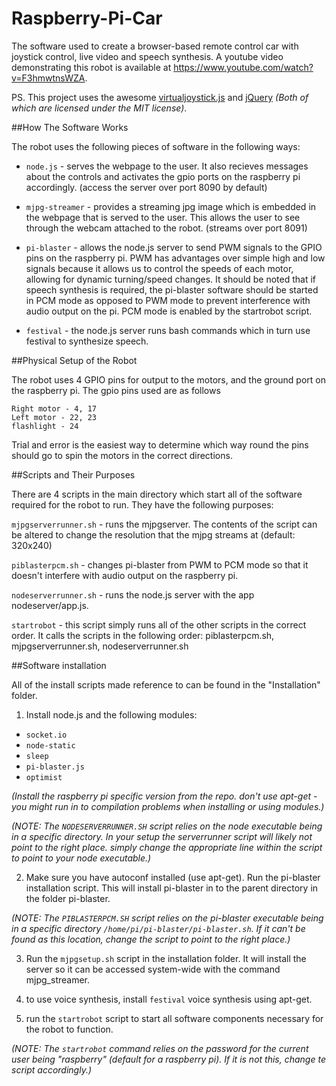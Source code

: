 Raspberry-Pi-Car
================

The software used to create a browser-based remote control car with joystick control, live video and speech synthesis. A youtube video demonstrating this robot is available at https://www.youtube.com/watch?v=F3hmwtnsWZA.

PS. This project uses the awesome [virtualjoystick.js](https://github.com/jeromeetienne/virtualjoystick.js) and [jQuery](http://jquery.com/) *(Both of which are licensed under the MIT license)*.

##How The Software Works

The robot uses the following pieces of software in the following ways:

- `node.js` - serves the webpage to the user. It also recieves messages about the controls and activates the gpio ports on the raspberry pi accordingly. (access the server over port 8090 by default)

- `mjpg-streamer` - provides a streaming jpg image which is embedded in the webpage that is served to the user. This allows the user to see through the webcam attached to the robot. (streams over port 8091)

- `pi-blaster` - allows the node.js server to send PWM signals to the GPIO pins on the raspberry pi. PWM has advantages over simple high and low signals because it allows us to control the speeds of each motor, allowing for dynamic turning/speed changes. It should be noted that if speech synthesis is required, the pi-blaster software should be started in PCM mode as opposed to PWM mode to prevent interference with audio output on the pi. PCM mode is enabled by the startrobot script.

- `festival` - the node.js server runs bash commands which in turn use festival to synthesize speech.



##Physical Setup of the Robot

The robot uses 4 GPIO pins for output to the motors, and the ground port on the raspberry pi. The gpio pins used are as follows

```
Right motor - 4, 17
Left motor - 22, 23
flashlight - 24
```

Trial and error is the easiest way to determine which way round the pins should go to spin the motors in the correct directions.



##Scripts and Their Purposes

There are 4 scripts in the main directory which start all of the software required for the robot to run. They have the following purposes:

`mjpgserverrunner.sh` - runs the mjpgserver. The contents of the script can be altered to change the resolution that the mjpg streams at (default: 320x240)

`piblasterpcm.sh` - changes pi-blaster from PWM to PCM mode so that it doesn't interfere with audio output on the raspberry pi.

`nodeserverrunner.sh` - runs the node.js server with the app nodeserver/app.js.

`startrobot` - this script simply runs all of the other scripts in the correct order. It calls the scripts in the following order: piblasterpcm.sh, mjpgserverrunner.sh, nodeserverrunner.sh



##Software installation

All of the install scripts made reference to can be found in the "Installation" folder.

1.  Install node.js and the following modules:  
  - `socket.io`
  - `node-static`
  - `sleep`
  - `pi-blaster.js`
  - `optimist`

*(Install the raspberry pi specific version from the repo. don't use apt-get - you might run in to compilation problems when installing or using modules.)*

*(NOTE: The `NODESERVERRUNNER.SH` script relies on the node executable being in a specific directory. In your setup the serverrunner script will likely not point to the right place. simply change the appropriate line within the script to point to your node executable.)*

2.  Make sure you have autoconf installed (use apt-get). Run the pi-blaster installation script. This will install pi-blaster in to the parent directory in the folder pi-blaster.

*(NOTE: The `PIBLASTERPCM.SH` script relies on the pi-blaster executable being in a specific directory `/home/pi/pi-blaster/pi-blaster.sh`. If it can't be found as this location, change the script to point to the right place.)*

3.  Run the `mjpgsetup.sh` script in the installation folder. It will install the server so it can be accessed system-wide with the command mjpg_streamer. 

4.  to use voice synthesis, install `festival` voice synthesis using apt-get.

5. run the `startrobot` script to start all software components necessary for the robot to function.

*(NOTE: The `startrobot` command relies on the password for the current user being "raspberry" (default for a raspberry pi). If it is not this, change te script accordingly.)*
